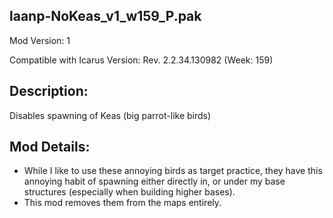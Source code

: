 laanp-NoKeas_v1_w159_P.pak
----------------------------------------------------------------------
Mod Version: 1

Compatible with Icarus Version: Rev. 2.2.34.130982 (Week: 159)

## Description:
Disables spawning of Keas (big parrot-like birds)

## Mod Details:
- While I like to use these annoying birds as target practice, they have this annoying habit of spawning either directly in, 
  or under my base structures (especially when building higher bases).
- This mod removes them from the maps entirely.






































































































































































